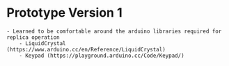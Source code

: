 # <h1> Prototype Version 1
    - Learned to be comfortable around the arduino libraries required for replica operation
        - LiquidCrystal (https://www.arduino.cc/en/Reference/LiquidCrystal)
        - Keypad (https://playground.arduino.cc/Code/Keypad/)